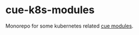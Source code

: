 # cue-k8s-modules

Monorepo for some kubernetes related [cue modules](https://cuelang.org/docs/reference/modules/).
